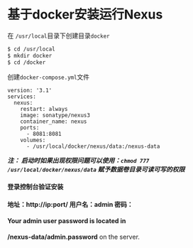 #  基于docker安装运行Nexus

在 `/usr/local`目录下创建目录`docker`

```bash
$ cd /usr/local
$ mkdir docker
$ cd /docker
```

创建`docker-compose.yml`文件

```text
version: '3.1'
services:
  nexus:
    restart: always
    image: sonatype/nexus3
    container_name: nexus
    ports:
      - 8081:8081
    volumes:
      - /usr/local/docker/nexus/data:/nexus-data
```

***注： 启动时如果出现权限问题可以使用：`chmod 777 /usr/local/docker/nexus/data` 赋予数据卷目录可读可写的权限***



#### 登录控制台验证安装

#### 地址：http://ip:port/ 用户名：admin 密码：

#### Your **admin** user password is located in
**/nexus-data/admin.password** on the server.